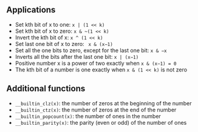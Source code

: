 ## Applications
- Set kth bit of x to one: ```x | (1 << k)```
- Set kth bit of x to zero: ```x & ~(1 << k) ```
- Invert the kth bit of x: ```x ^ (1 << k)```
- Set last one bit of x to zero: ``` x & (x−1)```
- Set all the one bits to zero, except for the last one bit: ```x & −x```
- Inverts all the bits after the last one bit: ```x | (x−1)```
- Positive number x is a power of two exactly when ```x & (x−1) = 0```
- The kth bit of a number is one exactly when ```x & (1 << k)``` is not zero

## Additional functions
- ```__builtin_clz(x)```: the number of zeros at the beginning of the number
- ```__builtin_ctz(x)```: the number of zeros at the end of the number
- ```__builtin_popcount(x)```: the number of ones in the number
- ```__builtin_parity(x)```: the parity (even or odd) of the number of ones
